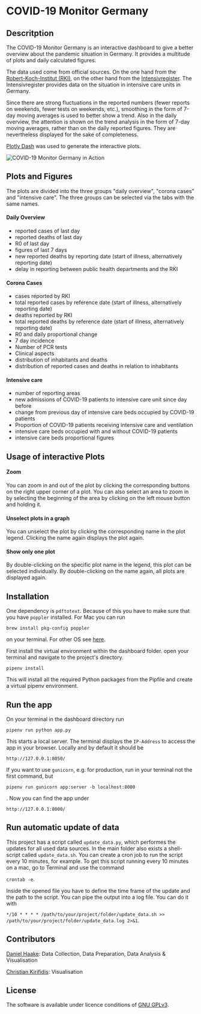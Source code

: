 # COVID-19 Monitor Germany
## Descritption
The COVID-19 Monitor Germany is an interactive dashboard to give a better overview about the pandemic situation in 
Germany. It provides a multitude of plots and daily calculated figures. 

The data used come from official sources. On the one hand from the 
[Robert-Koch-Institut (RKI)](https://www.rki.de/DE/Content/InfAZ/N/Neuartiges_Coronavirus/nCoV_node.html;jsessionid=CAD4005C4258999326E52AD7193F1109.internet061),
on the other hand from the [Intensivregister](https://www.intensivregister.de/#/aktuelle-lage/reports). The 
Intensivregister provides data on the situation in intensive care units in Germany.

Since there are strong fluctuations in the reported numbers (fewer reports on weekends, fewer tests on weekends, etc.), 
smoothing in the form of 7-day moving averages is used to better show a trend. Also in the daily overview, the attention 
is shown on the trend analysis in the form of 7-day moving averages, rather than on the daily reported figures. They are 
nevertheless displayed for the sake of completeness.

[Plotly Dash](https://dash.plotly.com/) was used to generate the interactive plots.

![COVID-19 Monitor Germany in Action](img/covid19_monitor_germany.gif)


## Plots and Figures
The plots are divided into the three groups "daily overview", "corona cases" and "intensive care". The three groups can 
be selected via the tabs with the same names.

#### Daily Overview
* reported cases of last day 
* reported deaths of last day
* R0 of last day
* figures of last 7 days
* new reported deaths by reporting date (start of illness, alternatively reporting date)
* delay in reporting between public health departments and the RKI


#### Corona Cases
* cases reported by RKI
* total reported cases by reference date (start of illness, alternatively reporting date)
* deaths reported by RKI
* total reported deaths by reference date (start of illness, alternatively reporting date)
* R0 and daily proportional change
* 7 day incidence
* Number of PCR tests
* Clinical aspects
* distribution of inhabitants and deaths
* distribution of reported cases and deaths in relation to inhabitants

#### Intensive care
* number of reporting areas
* new admissions of COVID-19 patients to intensive care unit since day before
* change from previous day of intensive care beds occupied by COVID-19 patients
* Proportion of COVID-19 patients receiving intensive care and ventilation
* intensive care beds occupied with and without COVID-19 patients
* intensive care beds proportional figures


## Usage of interactive Plots
#### Zoom
You can zoom in and out of the plot by clicking the corresponding buttons on the right upper corner of a plot. You can 
also select an area to zoom in by selecting the beginning of the area by clicking on the left mouse button and holding
it. 
#### Unselect plots in a graph
You can unselect the plot by clicking the corresponding name in the plot legend. Clicking the name again displays the 
plot again.
#### Show only one plot
By double-clicking on the specific plot name in the legend, this plot can be selected individually. By double-clicking 
on the name again, all plots are displayed again.


## Installation
One dependency is ```pdftotext```. Because of this you have to make sure that you have ```poppler``` installed. For Mac 
you can run

```
brew install pkg-config poppler
```

on your terminal. For other OS see [here](https://pypi.org/project/pdftotext/).

 First install the virtual environment within the dashboard folder. open your terminal and navigate to the project's
  directory. 
````
pipenv install
````
This will install all the required Python packages from the Pipfile and create a virtual pipenv environment.

## Run the app
On your terminal in the dashboard directory run

```
pipenv run python app.py
```

This starts a local server. The terminal displays the `IP-Address` to access the app in your browser. Locally and by
 default it should be 
 
 ```
http://127.0.0.1:8050/
```

If you want to use ```gunicorn```, e.g. for production, run in your terminal not the first command, but
```
pipenv run gunicorn app:server -b localhost:8000
```
. Now you can find the app under
```
http://127.0.0.1:8000/
```

## Run automatic update of data
This project has a script called ```update_data.py```, which performes the updates for all used data sources. In the 
main folder also exists a shell-script called ```update_data.sh```. You can create a cron job to run the script every 10 minutes, for example. To get this script
running every 10 minutes on a mac, go to Terminal and use the command

```crontab -e```.

Inside the opened file you have to define the time frame of the update and the path to the script. You can pipe the 
output into a log file. You can do it with

```*/10 * * * * /path/to/your/project/folder/update_data.sh >> /path/to/your/project/folder/update_data.log 2>&1```.

## Contributors
[Daniel Haake](https://www.linkedin.com/in/daniel-haake/): Data Collection, Data Preparation, Data Analysis & Visualisation

[Christian Kirifidis](https://www.linkedin.com/in/christian-kirifidis/): Visualisation

## License
The software is available under licence conditions of [GNU GPLv3](https://www.gnu.org/licenses/gpl-3.0).